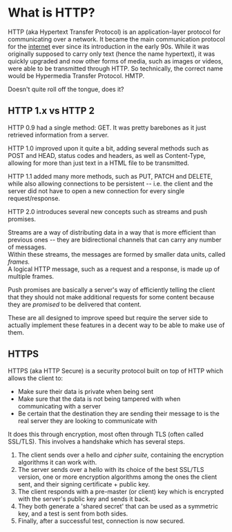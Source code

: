 # What is HTTP?

HTTP (aka Hypertext Transfer Protocol) is an application-layer protocol for communicating over a network. It became the main communication protocol for the [internet](Software%20Engineering/Internet/internet.md) ever since its introduction in the early 90s. While it was originally supposed to carry only text (hence the name hypertext), it was quickly upgraded and now other forms of media, such as images or videos, were able to be transmitted through HTTP. So technically, the correct name would be Hypermedia Transfer Protocol. HMTP. 

Doesn't quite roll off the tongue, does it?

## HTTP 1.x vs HTTP 2

HTTP 0.9 had a single method: GET. It was pretty barebones as it just retrieved information from a server.

HTTP 1.0 improved upon it quite a bit, adding several methods such as POST and HEAD, status codes and headers, as well as Content-Type, allowing for more than just text in a HTML file to be transmitted.

HTTP 1.1 added many more methods, such as PUT, PATCH and DELETE, while also allowing connections to be persistent -- i.e. the client and the server did not have to open a new connection for every single request/response.

HTTP 2.0 introduces several new concepts such as streams and push promises. 

Streams are a way of distributing data in a way that is more efficient than previous ones -- they are bidirectional channels that can carry any number of messages.  
Within these streams, the messages are formed by smaller data units, called _frames._  
A logical HTTP message, such as a request and a response, is made up of multiple frames. 

Push promises are basically a server's way of efficiently telling the client that they should not make additional requests for some content because they are _promised_ to be delivered that content.

These are all designed to improve speed but require the server side to actually implement these features in a decent way to be able to make use of them. 

## HTTPS

HTTPS (aka HTTP Secure) is a security protocol built on top of HTTP which allows the client to:
- Make sure their data is private when being sent
- Make sure that the data is not being tampered with when communicating with a server
- Be certain that the destination they are sending their message to is the real server they are looking to communicate with

It does this through encryption, most often through TLS (often called SSL/TLS). This involves a handshake which has several steps.
1. The client sends over a hello and *cipher suite,* containing the encryption algorithms it can work with.
2. The server sends over a hello with its choice of the best SSL/TLS version, one or more encryption algorithms among the ones the client sent, and their signing certificate + public key.
3. The client responds with a pre-master (or client) key which is encrypted with the server's public key and sends it back.
4. They both generate a 'shared secret' that can be used as a symmetric key, and a test is sent from both sides.
5. Finally, after a successful test, connection is now secured.